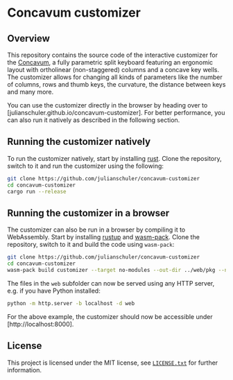 # Concavum customizer

## Overview

This repository contains the source code of the interactive customizer for the [Concavum](https://github.com/julianschuler/keyboards/tree/master/concavum), a fully parametric split keyboard featuring an ergonomic layout with ortholinear (non-staggered) columns and a concave key wells.
The customizer allows for changing all kinds of parameters like the number of columns, rows and thumb keys, the curvature, the distance between keys and many more.

You can use the customizer directly in the browser by heading over to [julianschuler.github.io/concavum-customizer]. For better performance, you can also run it natively as described in the following section.

## Running the customizer natively

To run the customizer natively, start by installing [rust](https://www.rust-lang.org/tools/install).
Clone the repository, switch to it and run the customizer using the following:

```sh
git clone https://github.com/julianschuler/concavum-customizer
cd concavum-customizer
cargo run --release
```

## Running the customizer in a browser

The customizer can also be run in a browser by compiling it to WebAssembly.
Start by installing [rustup](https://www.rust-lang.org/tools/install) and [wasm-pack](https://rustwasm.github.io/wasm-pack/installer/).
Clone the repository, switch to it and build the code using `wasm-pack`:

```sh
git clone https://github.com/julianschuler/concavum-customizer
cd concavum-customizer
wasm-pack build customizer --target no-modules --out-dir ../web/pkg --no-typescript --no-pack
```

The files in the `web` subfolder can now be served using any HTTP server, e.g. if you have Python installed:

```sh
python -m http.server -b localhost -d web
```

For the above example, the customizer should now be accessible under [http://localhost:8000].

## License

This project is licensed under the MIT license, see [`LICENSE.txt`](LICENSE.txt) for further information.
